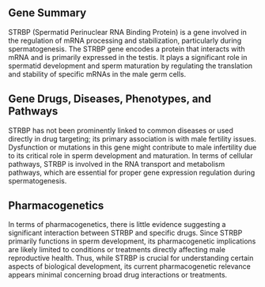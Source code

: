 ## Gene Summary
STRBP (Spermatid Perinuclear RNA Binding Protein) is a gene involved in the regulation of mRNA processing and stabilization, particularly during spermatogenesis. The STRBP gene encodes a protein that interacts with mRNA and is primarily expressed in the testis. It plays a significant role in spermatid development and sperm maturation by regulating the translation and stability of specific mRNAs in the male germ cells.

## Gene Drugs, Diseases, Phenotypes, and Pathways
STRBP has not been prominently linked to common diseases or used directly in drug targeting; its primary association is with male fertility issues. Dysfunction or mutations in this gene might contribute to male infertility due to its critical role in sperm development and maturation. In terms of cellular pathways, STRBP is involved in the RNA transport and metabolism pathways, which are essential for proper gene expression regulation during spermatogenesis.

## Pharmacogenetics
In terms of pharmacogenetics, there is little evidence suggesting a significant interaction between STRBP and specific drugs. Since STRBP primarily functions in sperm development, its pharmacogenetic implications are likely limited to conditions or treatments directly affecting male reproductive health. Thus, while STRBP is crucial for understanding certain aspects of biological development, its current pharmacogenetic relevance appears minimal concerning broad drug interactions or treatments.